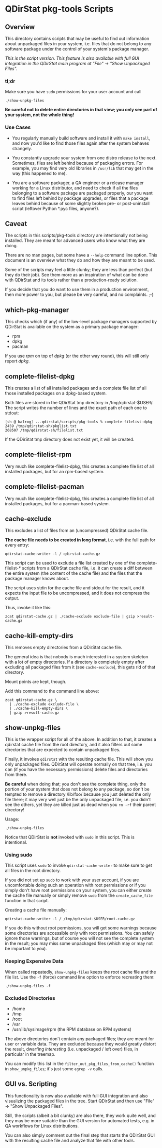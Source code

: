 # QDirStat pkg-tools Scripts

## Overview

This directory contains scripts that may be useful to find out information
about unpackaged files in your system, i.e. files that do not belong to any
software package under the control of your system's package manager.

_This is the script version. This feature is also available with full GUI
integration in the QDirStat main program at "File" -> "Show Unpackaged Files"._


### tl;dr

Make sure you have `sudo` permissions for your user account and call

```
./show-unpkg-files
```

**Be careful not to delete entire directories in that view; you only see part of
your system, not the whole thing!**


### Use Cases

- You regularly manually build software and install it with `make install`, and
  now you'd like to find those files again after the system behaves strangely.

- You constantly upgrade your system from one distro release to the
  next. Sometimes, files are left behind because of packaging errors. For
  example, you may find very old libraries in `/usr/lib` that may get in the
  way (this happened to me).

- You are a software packager, a QA engineer or a release manager working for a
  Linux distributor, and need to check if all the files belonging to a software
  package are packaged properly, our you want to find files left behind by
  package upgrades, or files that a package leaves behind because of some
  slightly broken pre- or post-uninstall script (leftover Python *.pyc files,
  anyone?).


## Caveat

The scripts in this scripts/pkg-tools directory are intentionally not being
installed. They are meant for advanced users who know what they are doing.

There are no man pages, but some have a `--help` command line option. This
document is an overview what they do and how they are meant to be used.

Some of the scripts may feel a little clunky; they are less than perfect (but
they do their job). See them more as an inspiration of what can be done with
QDirStat and its tools rather than a production-ready solution.

If you decide that you do want to use them in a production environment, then
more power to you, but please be very careful, and no complaints. ;-)



## which-pkg-manager

This checks which (if any) of the low-level package managers supported by
QDirStat is available on the system as a primary package manager:

- rpm
- dpkg
- pacman

If you use _rpm_ on top of _dpkg_ (or the other way round), this will still
only report _dpkg_.



## complete-filelist-dpkg

This creates a list of all installed packages and a complete file list of all
those installed packages on a dpkg-based system.

Both files are stored in the QDirStat tmp directory in /tmp/qdirstat-$USER/.
The script writes the number of lines and the exact path of each one to stdout:


```
[sh @ balrog] ...qdirstat/scripts/pkg-tools % complete-filelist-dpkg
2459 /tmp/qdirstat-sh/pkglist.txt
268507 /tmp/qdirstat-sh/filelist.txt
```

If the QDirStat tmp directory does not exist yet, it will be created.



## complete-filelist-rpm

Very much like complete-filelist-dpkg, this creates a complete file list of all
installed packages, but for an rpm-based system.



## complete-filelist-pacman

Very much like complete-filelist-dpkg, this creates a complete file list of all
installed packages, but for a pacman-based system.



## cache-exclude

This excludes a list of files from an (uncompressed) QDirStat cache file.

**The cache file needs to be created in long format**, i.e. with the full path
for every entry:

```
qdirstat-cache-writer -l / qdirstat-cache.gz
```

This script can be used to exclude a file list created by one of the
complete-filelist-* scripts from a QDirStat cache file, i.e. it can create a
diff between the entire system (the content of the cache file) and the files
that the package manager knows about.

The script uses stdin for the cache file and stdout for the result, and it
expects the input file to be uncompressed, and it does not compress the output.

Thus, invoke it like this:

```
zcat qdirstat-cache.gz | ./cache-exclude exclude-file | gzip >result-cache.gz
```



## cache-kill-empty-dirs

This removes empty directories from a QDirStat cache file.

The general idea is that nobody is much interested in a system skeleton with a
lot of empty directories. If a directory is completely empty after excluding
all packaged files from it (see `cache-exclude`), this gets rid of that
directory.

Mount points are kept, though.

Add this command to the command line above:

```
zcat qdirstat-cache.gz \
  | ./cache-exclude exclude-file \
  | ./cache-kill-empty-dirs \
  | gzip >result-cache.gz
```



## show-unpkg-files

This is the wrapper script for all of the above. In addition to that, it
creates a qdirstat cache file from the root directory, and it also filters out
some directories that are expected to contain unpackaged files.

Finally, it invokes `qdirstat` with the resulting cache file. This will show
you only unpackaged files. QDirStat will operate normally on that tree,
i.e. you can (if you have the necessary permissions) delete files and
directories from there.

**Be careful** when doing that; you don't see the complete thing, only the
portion of your system that does not belong to any package, so don't be tempted
to remove a directory /lib/foo/ because you just deleted the only file there;
it may very well just be the only unpackaged file, i.e. you didn't see the
others, yet they are killed just as dead when you `rm -rf` their parent
directory!

Usage:

```
./show-unpkg-files
```

Notice that QDirStat is **not** invoked with `sudo` in this script. This is
intentional.


### Using sudo

This script uses `sudo` to invoke `qdirstat-cache-writer` to make sure to get
all files in the root directory.

If you did not set up `sudo` to work with your user account, if you are
uncomfortable doing such an operation with root permissions or if you simply
don't have root permissions on your system, you can either create the cache
file manually or simply remove `sudo` from the `create_cache_file` function in
that script.

Creating a cache file manually:

```
qdirstat-cache-writer -l / /tmp/qdirstat-$USER/root.cache.gz
```

If you do this without root permissions, you will get some warnings because
some directories are accessible only with root permissions. You can safely
ignore those warnings, but of course you will not see the complete system in
the result; you may miss some unpackaged files (which may or may not be
important to you).


### Keeping Expensive Data

When called repeatedly, `show-unpkg-files` keeps the root cache file and the
file list. Use the `-f` (force) command line option to enforce recreating
them:

```
./show-unpkg-files -f
```


### Excluded Directories

- /home
- /tmp
- /root
- /var
- /usr/lib/sysimage/rpm   (the RPM database on RPM systems)

The above directories don't contain any packaged files; they are meant for user
or variable data. They are excluded because they would greatly distort the
result, dwarfing _interesting_ (i.e. unpackaged / left over) files, in
particular in the treemap.

You can modify this list in the `filter_out_pkg_files_from_cache()` function in
`show_unpkg_files`; it's just some `egrep -v` calls.


## GUI vs. Scripting

This functionality is now also available with full GUI integration and also
visualizing the packaged files in the tree. Start QDirStat and then use "File"
-> "Show Unpackaged Files".

Still, the scripts (albeit a bit clunky) are also there, they work quite well,
and they may be more suitable than the GUI version for automated tests, e.g. in
QA workflows for Linux distributions.

You can also simply comment out the final step that starts the QDirStat GUI
with the resulting cache file and analyze that file with other tools.
